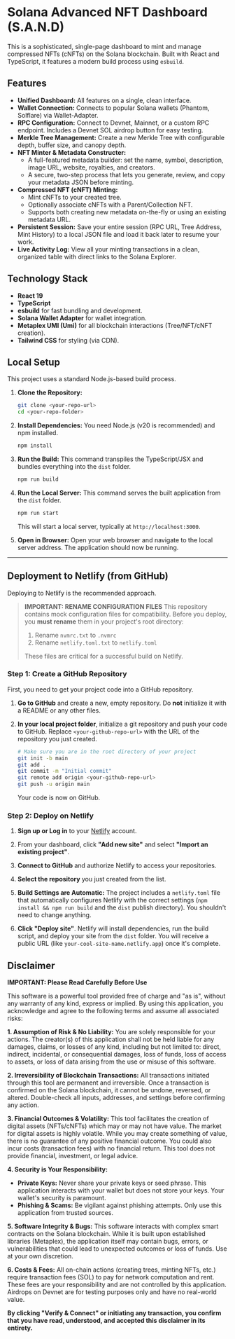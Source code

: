 # Solana Advanced NFT Dashboard (S.A.N.D)

This is a sophisticated, single-page dashboard to mint and manage compressed NFTs (cNFTs) on the Solana blockchain. Built with React and TypeScript, it features a modern build process using `esbuild`.

## Features

- **Unified Dashboard:** All features on a single, clean interface.
- **Wallet Connection:** Connects to popular Solana wallets (Phantom, Solflare) via Wallet-Adapter.
- **RPC Configuration:** Connect to Devnet, Mainnet, or a custom RPC endpoint. Includes a Devnet SOL airdrop button for easy testing.
- **Merkle Tree Management:** Create a new Merkle Tree with configurable depth, buffer size, and canopy depth.
- **NFT Minter & Metadata Constructer:**
  - A full-featured metadata builder: set the name, symbol, description, image URL, website, royalties, and creators.
  - A secure, two-step process that lets you generate, review, and copy your metadata JSON before minting.
- **Compressed NFT (cNFT) Minting:**
  - Mint cNFTs to your created tree.
  - Optionally associate cNFTs with a Parent/Collection NFT.
  - Supports both creating new metadata on-the-fly or using an existing metadata URL.
- **Persistent Session:** Save your entire session (RPC URL, Tree Address, Mint History) to a local JSON file and load it back later to resume your work.
- **Live Activity Log:** View all your minting transactions in a clean, organized table with direct links to the Solana Explorer.

## Technology Stack

- **React 19**
- **TypeScript**
- **esbuild** for fast bundling and development.
- **Solana Wallet Adapter** for wallet integration.
- **Metaplex UMI (Umi)** for all blockchain interactions (Tree/NFT/cNFT creation).
- **Tailwind CSS** for styling (via CDN).

## Local Setup

This project uses a standard Node.js-based build process.

1.  **Clone the Repository:**
    ```bash
    git clone <your-repo-url>
    cd <your-repo-folder>
    ```

2.  **Install Dependencies:**
    You need Node.js (v20 is recommended) and npm installed.
    ```bash
    npm install
    ```

3.  **Run the Build:**
    This command transpiles the TypeScript/JSX and bundles everything into the `dist` folder.
    ```bash
    npm run build
    ```

4.  **Run the Local Server:**
    This command serves the built application from the `dist` folder.
    ```bash
    npm run start
    ```
    This will start a local server, typically at `http://localhost:3000`.

5.  **Open in Browser:**
    Open your web browser and navigate to the local server address. The application should now be running.

---

## Deployment to Netlify (from GitHub)

Deploying to Netlify is the recommended approach.

> **IMPORTANT: RENAME CONFIGURATION FILES**
> This repository contains mock configuration files for compatibility. Before you deploy, you **must rename** them in your project's root directory:
> 1. Rename `nvmrc.txt` to `.nvmrc`
> 2. Rename `netlify.toml.txt` to `netlify.toml`
>
> These files are critical for a successful build on Netlify.

### Step 1: Create a GitHub Repository

First, you need to get your project code into a GitHub repository.

1.  **Go to GitHub** and create a new, empty repository. Do **not** initialize it with a README or any other files.
2.  **In your local project folder**, initialize a git repository and push your code to GitHub. Replace `<your-github-repo-url>` with the URL of the repository you just created.

    ```bash
    # Make sure you are in the root directory of your project
    git init -b main
    git add .
    git commit -m "Initial commit"
    git remote add origin <your-github-repo-url>
    git push -u origin main
    ```
    Your code is now on GitHub.

### Step 2: Deploy on Netlify

1.  **Sign up or Log in** to your [Netlify](https://www.netlify.com/) account.

2.  From your dashboard, click **"Add new site"** and select **"Import an existing project"**.

3.  **Connect to GitHub** and authorize Netlify to access your repositories.

4.  **Select the repository** you just created from the list.

5.  **Build Settings are Automatic:** The project includes a `netlify.toml` file that automatically configures Netlify with the correct settings (`npm install && npm run build` and the `dist` publish directory). You shouldn't need to change anything.

6.  **Click "Deploy site"**. Netlify will install dependencies, run the build script, and deploy your site from the `dist` folder. You will receive a public URL (like `your-cool-site-name.netlify.app`) once it's complete.

## Disclaimer

**IMPORTANT: Please Read Carefully Before Use**

This software is a powerful tool provided free of charge and "as is", without any warranty of any kind, express or implied. By using this application, you acknowledge and agree to the following terms and assume all associated risks:

**1. Assumption of Risk & No Liability:**
You are solely responsible for your actions. The creator(s) of this application shall not be held liable for any damages, claims, or losses of any kind, including but not limited to: direct, indirect, incidental, or consequential damages, loss of funds, loss of access to assets, or loss of data arising from the use or misuse of this software.

**2. Irreversibility of Blockchain Transactions:**
All transactions initiated through this tool are permanent and irreversible. Once a transaction is confirmed on the Solana blockchain, it cannot be undone, reversed, or altered. Double-check all inputs, addresses, and settings before confirming any action.

**3. Financial Outcomes & Volatility:**
This tool facilitates the creation of digital assets (NFTs/cNFTs) which may or may not have value. The market for digital assets is highly volatile. While you may create something of value, there is no guarantee of any positive financial outcome. You could also incur costs (transaction fees) with no financial return. This tool does not provide financial, investment, or legal advice.

**4. Security is Your Responsibility:**
- **Private Keys:** Never share your private keys or seed phrase. This application interacts with your wallet but does not store your keys. Your wallet's security is paramount.
- **Phishing & Scams:** Be vigilant against phishing attempts. Only use this application from trusted sources.

**5. Software Integrity & Bugs:**
This software interacts with complex smart contracts on the Solana blockchain. While it is built upon established libraries (Metaplex), the application itself may contain bugs, errors, or vulnerabilities that could lead to unexpected outcomes or loss of funds. Use at your own discretion.

**6. Costs & Fees:**
All on-chain actions (creating trees, minting NFTs, etc.) require transaction fees (SOL) to pay for network computation and rent. These fees are your responsibility and are not controlled by this application. Airdrops on Devnet are for testing purposes only and have no real-world value.

**By clicking "Verify & Connect" or initiating any transaction, you confirm that you have read, understood, and accepted this disclaimer in its entirety.**